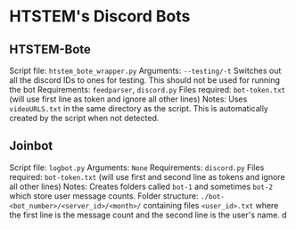# HTSTEM's Discord Bots

## HTSTEM-Bote
Script file: `htstem_bote_wrapper.py`
Arguments: `--testing/-t` Switches out all the discord IDs to ones for testing. This should not be used for running the bot
Requirements: `feedparser`, `discord.py`
Files required: `bot-token.txt` (will use first line as token and ignore all other lines)
Notes: Uses `videoURLS.txt` in the same directory as the script. This is automatically created by the script when not detected.

## Joinbot
Script file: `logbot.py`
Arguments: `None`
Requirements: `discord.py`
Files required: `bot-token.txt` (will use first and second line as tokens and ignore all other lines)
Notes: Creates folders called `bot-1` and sometimes `bot-2` which store user message counts. Folder structure: `./bot-<bot_number>/<server_id>/<month>/` containing files `<user_id>.txt` where the first line is the message count and the second line is the user's name.
d
